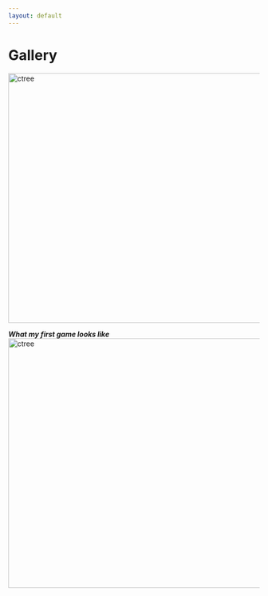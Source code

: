 ```yaml
---
layout: default
---
```



# Gallery

<img src="https://user-images.githubusercontent.com/59654263/73373712-f9bfdf00-42b0-11ea-943a-5f30bd0c5f21.png" width="800" height="500" alt="ctree"><br>

***What my first game looks like***
<img src="https://user-images.githubusercontent.com/59654263/73374038-7b177180-42b1-11ea-8f68-dfc3cb665372.png" width="800" height="500" alt="ctree"><br>
